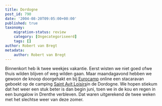 ```yaml
---
title: Dordogne
post_id: 790
date: '2004-08-20T09:05:00+00:00'
published: true
taxonomy:
    migration-status: review
    category: [Ongecategoriseerd]
    tags: []
author: Robert van Bregt
metadata:
    author: Robert van Bregt
---
```

Binnenkort heb ik twee weekjes vakantie. Eerst wisten we niet goed ofwe thuis wilden blijven of weg wilden gaan. Maar maandagavond hebben we gewoon de knoop doorgehakt en bij [Eurocamp](https://web.archive.org/web/20050207104934/http://www.eurocamp.nl/) online een stacaravan geboekt op de camping [Saint Avit Loisirs](https://web.archive.org/web/20050207104934/http://www.saint-avit-loisirs.com/)in de Dordogne. We hopen stiekum dat het weer een stuk beter is dan begin juni, toen we in de kou en regen in een bungalow in Drenthe verbleven. Dat waren uitgerekend de twee weken met het slechtse weer van deze zomer.